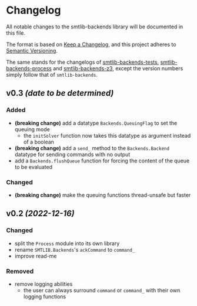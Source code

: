 # Changelog

All notable changes to the smtlib-backends library will be documented in this
file.

The format is based on [Keep a Changelog](https://keepachangelog.com/en/1.0.0/),
and this project adheres to [Semantic
Versioning](https://semver.org/spec/v2.0.0.html).

The same stands for the changelogs of
[smtlib-backends-tests](smtlib-backends-tests/CHANGELOG.md),
[smtlib-backends-process](smtlib-backends-process/CHANGELOG.md) and
[smtlib-backends-z3](smtlib-backends-z3/CHANGELOG.md), except the version
numbers simply follow that of `smtlib-backends`.

## v0.3 _(date to be determined)_

### Added
- **(breaking change)** add a datatype `Backends.QueuingFlag` to set the queuing
  mode
  - the `initSolver` function now takes this datatype as argument instead of a
    boolean
- **(breaking change)** add a `send_` method to the `Backends.Backend` datatype
  for sending commands with no output
- add a `Backends.flushQueue` function for forcing the content of the queue to
  be evaluated

### Changed
- **(breaking change)** make the queuing functions thread-unsafe but faster

## v0.2 _(2022-12-16)_

### Changed
- split the `Process` module into its own library
- rename `SMTLIB.Backends`'s `ackCommand` to `command_`
- improve read-me

### Removed
- remove logging abilities
  - the user can always surround `command` or `command_` with their own logging
    functions
